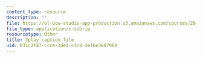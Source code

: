 ```yaml
---
content_type: resource
description: ''
file: https://ol-ocw-studio-app-production.s3.amazonaws.com/courses/20-219-becoming-the-next-bill-nye-writing-and-hosting-the-educational-show-january-iap-2015/831c2f47ccce3de4c3c83e16e38879b8_W1TMyIn2SIg.srt
file_type: application/x-subrip
resourcetype: Other
title: 3play caption file
uid: 831c2f47-ccce-3de4-c3c8-3e16e38879b8
---
```

